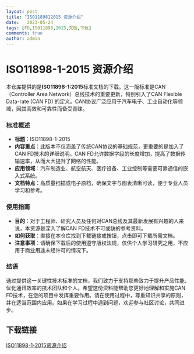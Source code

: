 ```yaml
---
layout: post
title: "ISO1189812015 资源介绍"
date:   2023-05-24
tags: [FD,ISO11898,2015,文档,下载]
comments: true
author: admin
---
```

# ISO11898-1-2015 资源介绍

本仓库提供的是**ISO11898-1:2015**标准文档的下载。这一版标准是CAN（Controller Area Network）总线技术的重要更新，特别引入了CAN Flexible Data-rate (CAN FD) 的定义。CAN协议广泛应用于汽车电子、工业自动化等领域，因其高效和可靠性而备受青睐。

### 标准概述

- **标题**：ISO11898-1-2015
- **内容重点**：此版本不仅涵盖了传统CAN协议的基础规范，更重要的是加入了CAN FD技术的详细说明。CAN FD允许数据字段的长度增加，提高了数据传输速率，从而大大提升了网络的性能。
- **应用领域**：汽车制造业、航空航天、医疗设备、工业控制等需要可靠通信的嵌入式系统。
- **文档特点**：高质量扫描或电子原档，确保文字与图表清晰可读，便于专业人员学习和参考。

### 使用指南

- **目的**：对于工程师、研究人员及任何对CAN总线及其最新发展有兴趣的人来说，本资源是深入了解CAN FD技术不可或缺的参考资料。
- **如何获取**：直接在本仓库找到下载链接或按钮，点击即可下载所需文档。
- **注意事项**：请确保下载后的使用遵守版权法规，仅供个人学习研究之用，不应用于商业用途未经许可的情况下。

### 结语

通过提供这一关键性技术标准的文档，我们致力于支持那些致力于提升产品性能、优化通讯效率的技术团队和个人。希望这份资料能帮助您更好地理解和实施CAN FD技术，在您的项目中发挥重要作用。请在使用过程中，尊重知识共享的原则，并在适当范围内应用。如果在学习过程中遇到问题，欢迎参与社区讨论，共同进步。

## 下载链接

[ISO11898-1-2015资源介绍](https://pan.quark.cn/s/6a92987260f4)